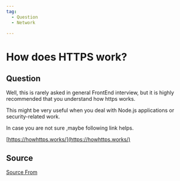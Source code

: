 ```yaml
---
tag:
  - Question
  - Network

---
```

  
# How does HTTPS work?

## Question
Well, this is rarely asked in general FrontEnd interview, but it is highly recommended that you understand how https works.

This might be very useful when you deal with Node.js applications or security-related work.

In case you are not sure ,maybe following link helps.

[https://howhttps.works/](https://howhttps.works/)




##  Source
[Source From](https://bigfrontend.dev/question/how-does-https-work)

  